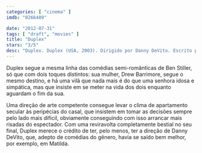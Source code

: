 ```yaml
---
categories: [ "cinema" ]
imdb: "0266489"

date: "2012-07-31"
tags: [ "draft", "movies" ]
title: "Duplex"
stars: "3/5"
desc: "Duplex. Duplex (USA, 2003). Dirigido por Danny DeVito. Escrito por Larry Doyle. Com Ben Stiller, Drew Barrymore, Eileen Essell, Harvey Fierstein, Justin Theroux, James Remar, Robert Wisdom, Swoosie Kurtz, Wallace Shawn."
---
```

Duplex segue a mesma linha das comédias semi-românticas de Ben Stiller, só que com dois toques distintos: sua mulher, Drew Barrimore, segue o mesmo destino, e há uma vilã que nada mais é do que uma senhora idosa e simpática, mas que insiste em se meter na vida dos dois enquanto aguardam o fim da sua.

Uma direção de arte competente consegue levar o clima de apartamento secular às peripécias do casal, que insistem em tomar as decisões sempre pelo lado mais difícil, obviamente conseguindo com isso arrancar mais risadas do espectador. Com uma reviravolta completamente bestial no seu final, Duplex merece o crédito de ter, pelo menos, ter a direção de Danny DeVito, que, adepto de comédias do gênero, havia se saído bem melhor, por exemplo, em Matilda.

